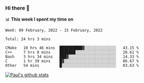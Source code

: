 ### Hi there 👋

📊 **This week I spent my time on**
<!--START_SECTION:waka-->
```text
Week: 09 February, 2022 - 15 February, 2022

Total: 24 hrs 3 mins

CMake   10 hrs 46 mins  ██████████▓░░░░░░░░░░░░░░   43.15 % 
C++     7 hrs 8 mins    ███████░░░░░░░░░░░░░░░░░░   28.61 % 
Bash    3 hrs 34 mins   ███▓░░░░░░░░░░░░░░░░░░░░░   14.33 % 
C       1 hr 39 mins    █▓░░░░░░░░░░░░░░░░░░░░░░░   06.67 % 
Other   54 mins         █░░░░░░░░░░░░░░░░░░░░░░░░   03.63 % 
```
<!--END_SECTION:waka-->


[![Paul's github stats](https://github-readme-stats.vercel.app/api?username=mickeyouyou&theme=dracula&show_icons=true)](https://github.com/anuraghazra/github-readme-stats)
